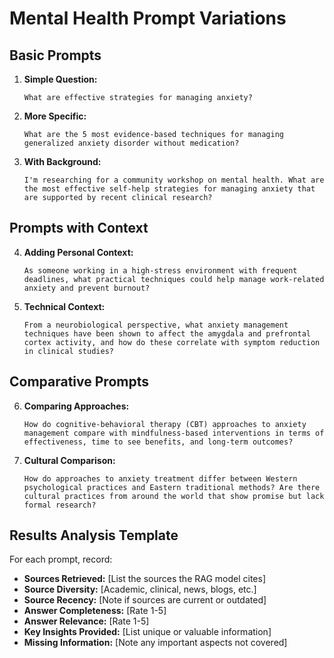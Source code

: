# Mental Health Prompt Variations

## Basic Prompts

1. **Simple Question:**
   ```
   What are effective strategies for managing anxiety?
   ```

2. **More Specific:**
   ```
   What are the 5 most evidence-based techniques for managing generalized anxiety disorder without medication?
   ```

3. **With Background:**
   ```
   I'm researching for a community workshop on mental health. What are the most effective self-help strategies for managing anxiety that are supported by recent clinical research?
   ```

## Prompts with Context

4. **Adding Personal Context:**
   ```
   As someone working in a high-stress environment with frequent deadlines, what practical techniques could help manage work-related anxiety and prevent burnout?
   ```

5. **Technical Context:**
   ```
   From a neurobiological perspective, what anxiety management techniques have been shown to affect the amygdala and prefrontal cortex activity, and how do these correlate with symptom reduction in clinical studies?
   ```

## Comparative Prompts

6. **Comparing Approaches:**
   ```
   How do cognitive-behavioral therapy (CBT) approaches to anxiety management compare with mindfulness-based interventions in terms of effectiveness, time to see benefits, and long-term outcomes?
   ```

7. **Cultural Comparison:**
   ```
   How do approaches to anxiety treatment differ between Western psychological practices and Eastern traditional methods? Are there cultural practices from around the world that show promise but lack formal research?
   ```

## Results Analysis Template

For each prompt, record:

- **Sources Retrieved:** [List the sources the RAG model cites]
- **Source Diversity:** [Academic, clinical, news, blogs, etc.]
- **Source Recency:** [Note if sources are current or outdated]
- **Answer Completeness:** [Rate 1-5]
- **Answer Relevance:** [Rate 1-5]
- **Key Insights Provided:** [List unique or valuable information]
- **Missing Information:** [Note any important aspects not covered]
